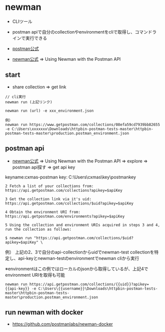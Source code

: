 # newman
- CLIツール
- postman apiで自分のcollectionやenvironmentをcliで取得し、コマンドラインで実行できる

- [postman公式](https://learning.postman.com/docs/running-collections/using-newman-cli/command-line-integration-with-newman/)

- [newman公式](https://github.com/postmanlabs/newman)
⇒ Using Newman with the Postman API

## start
- share collection => get link

```
// cli実行
newman run (上記リンク)

newman run (url) -e xxx_environment.json

例）
newman run https://www.getpostman.com/collections/08efa59cd7939bb82655 -e C:\Users\xxxxxxx\Downloads\httpbin-postman-tests-master\httpbin-postman-tests-master\production.postman_environment.json
```

## postman api
- [newman公式](https://github.com/postmanlabs/newman)
⇒ Using Newman with the Postman API
=> explore => postman api探す => get api key

keyname:cxmas-postman
key:
C:\Users\cxmas\key\postmankey


```
2 Fetch a list of your collections from: https://api.getpostman.com/collections?apikey=$apiKey

3 Get the collection link via it's uid: https://api.getpostman.com/collections/$uid?apikey=$apiKey

4 Obtain the environment URI from: https://api.getpostman.com/environments?apikey=$apiKey

5 Using the collection and environment URIs acquired in steps 3 and 4, run the collection as follows:

$ newman run "https://api.getpostman.com/collections/$uid?apikey=$apiKey" \
```
例）
上記の2、3で自分のapi-collectionからuidでnewman-test collectionを特定し、api-keyとnewman-testのenvironmentでnewman cliから実行

※environmentはこの例ではローカルのjsonから取得しているが、上記4でenvironment URIを取得も可能

```
newman run https://api.getpostman.com/collections/{{uid}}?apikey={{api-key}} -e C:\Users\{{username}}\Downloads\httpbin-postman-tests-master\httpbin-postman-tests-master\production.postman_environment.json
```

## run newman with docker
- https://github.com/postmanlabs/newman-docker
